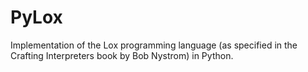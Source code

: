 # PyLox

Implementation of the Lox programming language (as specified in the Crafting Interpreters book by Bob Nystrom) in Python.
